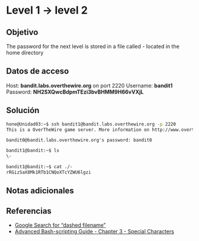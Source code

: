 # Level 1 -> level 2

## Objetivo
The password for the next level is stored in a file called - located in the home directory

## Datos de acceso
Host: **bandit.labs.overthewire.org** on port 2220
Username: **bandit1**
Password: **NH2SXQwcBdpmTEzi3bvBHMM9H66vVXjL**

## Solución

```bash
hone@Unidad03:~$ ssh bandit1@bandit.labs.overthewire.org -p 2220
This is a OverTheWire game server. More information on http://www.overthewire.org/wargames
```

```
bandit0@bandit.labs.overthewire.org's password: bandit0
```

```bash
bandit1@bandit:~$ ls
\-
```

```bash
bandit1@bandit:~$ cat ./-
rRGizSaX8Mk1RTb1CNQoXTcYZWU6lgzi
```

## Notas adicionales
## Referencias
-   [Google Search for “dashed filename”](https://www.google.com/search?q=dashed+filename)
-   [Advanced Bash-scripting Guide - Chapter 3 - Special Characters](http://tldp.org/LDP/abs/html/special-chars.html)